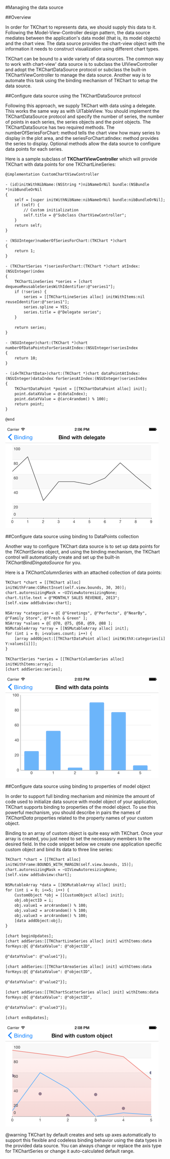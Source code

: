 #Managing the data source

##Overview

In order for TKChart to represents data, we should supply this data to it. Following the Model-View-Controller design pattern, the data source mediates between the application's data model (that is, its model objects) and the chart view. The data source provides the chart-view object with the information it needs to construct visualization using different chart types.

TKChart can be bound to a wide variety of data sources. The common way to work with chart-view' data source is to subclass the UIViewController and adopt the TKChartDataSource protocol or subclass the built-in TKChartViewController to manage the data source. Another way is to automate this task using the binding mechanism of TKChart to setup the data source.

##Configure data source using the TKChartDataSource protocol

Following this approach, we supply TKChart with data using a delegate. This works the same way as with UITableView. You should implement the TKChartDataSource protocol and specify the number of series, the number of points in each series, the series objects and the point objects. The TKChartDataSource has two required methods. The numberOfSeriesForChart: method tells the chart view how many series to display in the plot area, and the seriesForChart:atIndex: method provides the series to display. Optional methods allow the data source to configure data points for each series. 

Here is a sample subclass of **TKChartViewController** which will provide TKChart with data points for one TKChartLineSeries:

    @implementation CustomChartViewController

    - (id)initWithNibName:(NSString *)nibNameOrNil bundle:(NSBundle *)nibBundleOrNil
    {
        self = [super initWithNibName:nibNameOrNil bundle:nibBundleOrNil];
        if (self) {
            // Custom initialization
            self.title = @"Subclass ChartViewController";
        }
        return self;
    }

    - (NSUInteger)numberOfSeriesForChart:(TKChart *)chart
    {
        return 1;
    }

    - (TKChartSeries *)seriesForChart:(TKChart *)chart atIndex:(NSUInteger)index
    {
        TKChartLineSeries *series = [chart dequeueReusableSeriesWithIdentifier:@"series1"];
        if (!series) {
            series = [[TKChartLineSeries alloc] initWithItems:nil reuseIdentifier:@"series1"];
            series.spline = YES;
            series.title = @"Delegate series";
        }
    
        return series;
    }

    - (NSUInteger)chart:(TKChart *)chart numberOfDataPointsForSeriesAtIndex:(NSUInteger)seriesIndex
    {
        return 10;
    }

    - (id<TKChartData>)chart:(TKChart *)chart dataPointAtIndex:(NSUInteger)dataIndex forSeriesAtIndex:(NSUInteger)seriesIndex
    {
        TKChartDataPoint *point = [[TKChartDataPoint alloc] init];
        point.dataXValue = @(dataIndex);
        point.dataYValue = @(arc4random() % 100);
        return point;
    }

    @end
    
    
 <img src="../images/chart-populating-with-data001.png" />


##Configure data source using binding to DataPoints collection

Another way to configure TKChart data source is to set up data points for the *TKChartSeries* object, and using the binding mechanism, the TKChart control will automatically create and set up the built-in *TKChartBindDingataSource* for you.


Here is a *TKChartColumnSeries* with an attached collection of data points:

    TKChart *chart = [[TKChart alloc] initWithFrame:CGRectInset(self.view.bounds, 30, 30)];
    chart.autoresizingMask = ~UIViewAutoresizingNone;
    chart.title.text = @"MONTHLY SALES REVENUE, 2013";
    [self.view addSubview:chart];
    
    NSArray *categories = @[ @"Greetings", @"Perfecto", @"NearBy", @"Family Store", @"Fresh & Green" ];
    NSArray *values = @[ @70, @75, @58, @59, @88 ];
    NSMutableArray *array = [[NSMutableArray alloc] init];
    for (int i = 0; i<values.count; i++) {
        [array addObject:[[TKChartDataPoint alloc] initWithX:categories[i] Y:values[i]]];
    }
    
    TKChartSeries *series = [[TKChartColumnSeries alloc] initWithItems:array];
    [chart addSeries:series];
    
    
    
 <img src="../images/chart-populating-with-data002.png" />


##Configure data source using binding to properties of model object

In order to support full binding mechanism and minimize the amount of code used to initialize data source with model object of your application, TKChart supports binding to properties of the model object. To use this powerful mechanism, you should describe in pairs the names of *TKChartData* properties related to the property names of your custom object.

Binding to an array of custom object is quite easy with TKChart. Once your array is created, you just need to set the necessasry members to the desired field. In the code snippet below we create one application specific custom object and bind its data to three line series:

    TKChart *chart = [[TKChart alloc] initWithFrame:BOUNDS_WITH_MARGIN(self.view.bounds, 15)];
    chart.autoresizingMask = ~UIViewAutoresizingNone;
    [self.view addSubview:chart];
    
    NSMutableArray *data = [[NSMutableArray alloc] init];
    for (int i = 0; i<=5; i++) {
        CustomObject *obj = [[CustomObject alloc] init];
        obj.objectID = i;
        obj.value1 = arc4random() % 100;
        obj.value2 = arc4random() % 100;
        obj.value3 = arc4random() % 100;
        [data addObject:obj];
    }

    [chart beginUpdates];
    [chart addSeries:[[TKChartLineSeries alloc] init] withItems:data forKeys:@{ @"dataXValue": @"objectID",
                                                                                  @"dataYValue": @"value1"}];
    
    [chart addSeries:[[TKChartAreaSeries alloc] init] withItems:data forKeys:@{ @"dataXValue": @"objectID",
                                                                                  @"dataYValue": @"value2"}];
    
    [chart addSeries:[[TKChartScatterSeries alloc] init] withItems:data forKeys:@{ @"dataXValue": @"objectID",
                                                                                  @"dataYValue": @"value3"}];
    
    [chart endUpdates];
    
    
 <img src="../images/chart-populating-with-data003.png" />

  
@warning TKChart by default creates and sets up axes automatically to support this flexible and codeless binding behavior using the data types in the provided data source. You can always change or replace the axis type for TKChartSeries or change it auto-calculated default range.